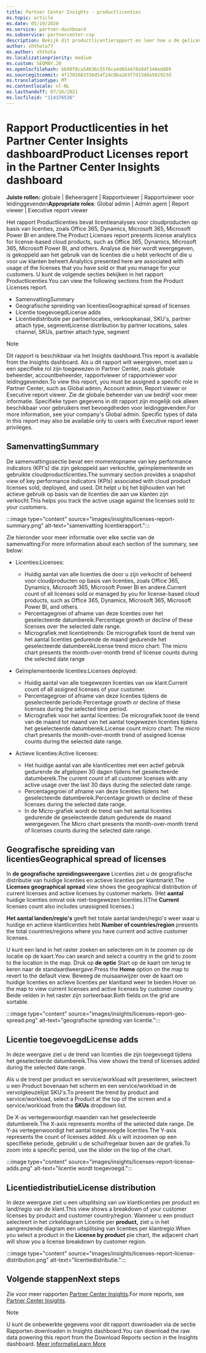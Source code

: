 ```yaml
---
title: Partner Center Insights - productlicenties
ms.topic: article
ms.date: 05/19/2020
ms.service: partner-dashboard
ms.subservice: partnercenter-csp
description: Bekijk dit productlicentierapport en leer hoe u de gelicentieerde cloudproducten die u voor uw klanten verkoopt of beheert, kunt verbeteren.
author: shthota77
ms.author: shthota
ms.localizationpriority: medium
ms.custom: SEOMAY.20
ms.openlocfilehash: bb98f8ca54636c55f6ca4d654478a94f340edd89
ms.sourcegitcommit: 4f1702683336d54f24c0ba283f7d13dda581923d
ms.translationtype: MT
ms.contentlocale: nl-NL
ms.lasthandoff: 07/16/2021
ms.locfileid: "114376536"
---
```

# <a name="product-licenses-report-in-the-partner-center-insights-dashboard"></a><span data-ttu-id="d8638-103">Rapport Productlicenties in het Partner Center Insights dashboard</span><span class="sxs-lookup"><span data-stu-id="d8638-103">Product Licenses report in the Partner Center Insights dashboard</span></span>

<span data-ttu-id="d8638-104">**Juiste rollen:** globale | Beheeragent | Rapportviewer | Rapportviewer voor leidinggevenden</span><span class="sxs-lookup"><span data-stu-id="d8638-104">**Appropriate roles**: Global admin | Admin agent | Report viewer | Executive report viewer</span></span>

<span data-ttu-id="d8638-105">Het rapport Productlicenties bevat licentieanalyses voor cloudproducten op basis van licenties, zoals Office 365, Dynamics, Microsoft 365, Microsoft Power BI en andere.</span><span class="sxs-lookup"><span data-stu-id="d8638-105">The Product Licenses report presents license analytics for license-based cloud products, such as Office 365, Dynamics, Microsoft 365, Microsoft Power BI, and others.</span></span> <span data-ttu-id="d8638-106">Analyse die hier wordt weergegeven, is gekoppeld aan het gebruik van de licenties die u hebt verkocht of die u voor uw klanten beheert.</span><span class="sxs-lookup"><span data-stu-id="d8638-106">Analytics presented here are associated with usage of the licenses that you have sold or that you manage for your customers.</span></span> <span data-ttu-id="d8638-107">U kunt de volgende secties bekijken in het rapport Productlicenties.</span><span class="sxs-lookup"><span data-stu-id="d8638-107">You can view the following sections from the Product Licenses report.</span></span>

- <span data-ttu-id="d8638-108">Samenvatting</span><span class="sxs-lookup"><span data-stu-id="d8638-108">Summary</span></span>
- <span data-ttu-id="d8638-109">Geografische spreiding van licenties</span><span class="sxs-lookup"><span data-stu-id="d8638-109">Geographical spread of licenses</span></span>
- <span data-ttu-id="d8638-110">Licentie toegevoegd</span><span class="sxs-lookup"><span data-stu-id="d8638-110">License adds</span></span>
- <span data-ttu-id="d8638-111">Licentiedistributie per partnerlocaties, verkoopkanaal, SKU's, partner attach type, segment</span><span class="sxs-lookup"><span data-stu-id="d8638-111">License distribution by partner locations, sales channel, SKUs, partner attach type, segment</span></span>

 > [!NOTE]
 > <span data-ttu-id="d8638-112">Dit rapport is beschikbaar via het Insights dashboard.</span><span class="sxs-lookup"><span data-stu-id="d8638-112">This report is available from the Insights dashboard.</span></span> <span data-ttu-id="d8638-113">Als u dit rapport wilt weergeven, moet aan u een specifieke rol zijn toegewezen in Partner Center, zoals globale beheerder, accountbeheerder, rapportviewer of rapportviewer voor leidinggevenden.</span><span class="sxs-lookup"><span data-stu-id="d8638-113">To view this report, you must be assigned a specific role in Partner Center, such as Global admin, Account admin, Report viewer or Executive report viewer.</span></span> <span data-ttu-id="d8638-114">Zie de globale beheerder van uw bedrijf voor meer informatie. Specifieke typen gegevens in dit rapport zijn mogelijk ook alleen beschikbaar voor gebruikers met bevoegdheden voor leidinggevenden.</span><span class="sxs-lookup"><span data-stu-id="d8638-114">For more information, see your company's Global admin. Specific types of data in this report may also be available only to users with Executive report iewer privileges.</span></span>

## <a name="summary"></a><span data-ttu-id="d8638-115">Samenvatting</span><span class="sxs-lookup"><span data-stu-id="d8638-115">Summary</span></span>

<span data-ttu-id="d8638-116">De samenvattingssectie bevat een momentopname van key performance indicators (KPI's) die zijn gekoppeld aan verkochte, geïmplementeerde en gebruikte cloudproductlicenties.</span><span class="sxs-lookup"><span data-stu-id="d8638-116">The summary section provides a snapshot view of key performance indicators (KPIs) associated with cloud product licenses sold, deployed, and used.</span></span> <span data-ttu-id="d8638-117">Dit helpt u bij het bijhouden van het actieve gebruik op basis van de licenties die aan uw klanten zijn verkocht.</span><span class="sxs-lookup"><span data-stu-id="d8638-117">This helps you track the active usage against the licenses sold to your customers.</span></span>

:::image type="content" source="images/insights/licenses-report-summary.png" alt-text="samenvatting licentierapport.":::

<span data-ttu-id="d8638-119">Zie hieronder voor meer informatie over elke sectie van de samenvatting:</span><span class="sxs-lookup"><span data-stu-id="d8638-119">For more information about each section of the summary, see below:</span></span>

- <span data-ttu-id="d8638-120">Licenties:</span><span class="sxs-lookup"><span data-stu-id="d8638-120">Licenses:</span></span> 
  - <span data-ttu-id="d8638-121">Huidig aantal van alle licenties die door u zijn verkocht of beheerd voor cloudproducten op basis van licenties, zoals Office 365, Dynamics, Microsoft 365, Microsoft Power BI en andere.</span><span class="sxs-lookup"><span data-stu-id="d8638-121">Current count of all licenses sold or managed by you for license-based cloud products, such as Office 365, Dynamics, Microsoft 365, Microsoft Power BI, and others.</span></span>
  - <span data-ttu-id="d8638-122">Percentagegroei of afname van deze licenties over het geselecteerde datumbereik.</span><span class="sxs-lookup"><span data-stu-id="d8638-122">Percentage growth or decline of these licenses over the selected date range.</span></span>
  - <span data-ttu-id="d8638-123">Micrografiek met licentietrends: De micrografiek toont de trend van het aantal licenties gedurende de maand gedurende het geselecteerde datumbereik</span><span class="sxs-lookup"><span data-stu-id="d8638-123">License trend micro chart: The micro chart presents the month-over-month trend of license counts during the selected date range</span></span>

- <span data-ttu-id="d8638-124">Geïmplementeerde licenties:</span><span class="sxs-lookup"><span data-stu-id="d8638-124">Licenses deployed:</span></span>
  - <span data-ttu-id="d8638-125">Huidig aantal van alle toegewezen licenties van uw klant.</span><span class="sxs-lookup"><span data-stu-id="d8638-125">Current count of all assigned licenses of your customer.</span></span>
  - <span data-ttu-id="d8638-126">Percentagegroei of afname van deze licenties tijdens de geselecteerde periode.</span><span class="sxs-lookup"><span data-stu-id="d8638-126">Percentage growth or decline of these licenses during the selected time period.</span></span>
  - <span data-ttu-id="d8638-127">Micrografiek voor het aantal licenties: De micrografiek toont de trend van de maand tot maand van het aantal toegewezen licenties tijdens het geselecteerde datumbereik.</span><span class="sxs-lookup"><span data-stu-id="d8638-127">License count micro chart: The micro chart presents the month-over-month trend of assigned license counts during the selected date range.</span></span>

- <span data-ttu-id="d8638-128">Actieve licenties:</span><span class="sxs-lookup"><span data-stu-id="d8638-128">Active licenses:</span></span> 
  - <span data-ttu-id="d8638-129">Het huidige aantal van alle klantlicenties met een actief gebruik gedurende de afgelopen 30 dagen tijdens het geselecteerde datumbereik.</span><span class="sxs-lookup"><span data-stu-id="d8638-129">The current count of all customer licenses with any active usage over the last 30 days during the selected date range.</span></span>
  - <span data-ttu-id="d8638-130">Percentagegroei of afname van deze licenties tijdens het geselecteerde datumbereik.</span><span class="sxs-lookup"><span data-stu-id="d8638-130">Percentage growth or decline of these licenses during the selected date range.</span></span>
  - <span data-ttu-id="d8638-131">In de Micro-grafiek wordt de trend van het aantal licenties gedurende de geselecteerde datum gedurende de maand weergegeven.</span><span class="sxs-lookup"><span data-stu-id="d8638-131">The Micro chart presents the month-over-month trend of licenses counts during the selected date range.</span></span>

## <a name="geographical-spread-of-licenses"></a><span data-ttu-id="d8638-132">Geografische spreiding van licenties</span><span class="sxs-lookup"><span data-stu-id="d8638-132">Geographical spread of licenses</span></span>

<span data-ttu-id="d8638-133">In **de geografische spreidingsweergave** Licenties ziet u de geografische distributie van huidige licenties en actieve licenties per klantmarkt.</span><span class="sxs-lookup"><span data-stu-id="d8638-133">The **Licenses geographical spread** view shows the geographical distribution of current licenses and active licenses by customer markets.</span></span> <span data-ttu-id="d8638-134">(Het **aantal** huidige licenties omvat ook niet-toegewezen licenties.)</span><span class="sxs-lookup"><span data-stu-id="d8638-134">(The **Current** licenses count also includes unassigned licenses.)</span></span>

<span data-ttu-id="d8638-135">**Het aantal landen/regio's** geeft het totale aantal landen/regio's weer waar u huidige en actieve klantlicenties hebt.</span><span class="sxs-lookup"><span data-stu-id="d8638-135">**Number of countries/region** presents the total countries/regions where you have current and active customer licenses.</span></span>

<span data-ttu-id="d8638-136">U kunt een land in het raster zoeken en selecteren om in te zoomen op de locatie op de kaart.</span><span class="sxs-lookup"><span data-stu-id="d8638-136">You can search and select a country in the grid to zoom to the location in the map.</span></span> <span data-ttu-id="d8638-137">Druk op **de optie** Start op de kaart om terug te keren naar de standaardweergave.</span><span class="sxs-lookup"><span data-stu-id="d8638-137">Press the **Home** option on the map to revert to the default view.</span></span> <span data-ttu-id="d8638-138">Beweeg de muisaanwijzer over de kaart om huidige licenties en actieve licenties per klantland weer te bieden.</span><span class="sxs-lookup"><span data-stu-id="d8638-138">Hover on the map to view current licenses and active licenses by customer country.</span></span> <span data-ttu-id="d8638-139">Beide velden in het raster zijn sorteerbaar.</span><span class="sxs-lookup"><span data-stu-id="d8638-139">Both fields on the grid are sortable.</span></span>

:::image type="content" source="images/insights/licenses-report-geo-spread.png" alt-text="geografische spreiding van licentie.":::

## <a name="license-adds"></a><span data-ttu-id="d8638-141">Licentie toegevoegd</span><span class="sxs-lookup"><span data-stu-id="d8638-141">License adds</span></span>

<span data-ttu-id="d8638-142">In deze weergave ziet u de trend van licenties die zijn toegevoegd tijdens het geselecteerde datumbereik.</span><span class="sxs-lookup"><span data-stu-id="d8638-142">This view shows the trend of licenses added during the selected date range.</span></span> 

<span data-ttu-id="d8638-143">Als u de trend per product en service/workload wilt presenteren, selecteert u  een Product bovenaan het scherm en een service/workload in de vervolgkeuzelijst SKU's.</span><span class="sxs-lookup"><span data-stu-id="d8638-143">To present the trend by product and service/workload, select a Product at the top of the screen and a service/workload from the **SKUs** dropdown list.</span></span>

<span data-ttu-id="d8638-144">De X-as vertegenwoordigt maanden van het geselecteerde datumbereik.</span><span class="sxs-lookup"><span data-stu-id="d8638-144">The X-axis represents months of the selected date range.</span></span> <span data-ttu-id="d8638-145">De Y-as vertegenwoordigt het aantal toegevoegde licenties.</span><span class="sxs-lookup"><span data-stu-id="d8638-145">The Y-axis represents the count of licenses added.</span></span> <span data-ttu-id="d8638-146">Als u wilt inzoomen op een specifieke periode, gebruikt u de schuifregelaar boven aan de grafiek.</span><span class="sxs-lookup"><span data-stu-id="d8638-146">To zoom into a specific period, use the slider on the top of the chart.</span></span>

:::image type="content" source="images/insights/licenses-report-license-adds.png" alt-text="licentie wordt toegevoegd.":::

## <a name="license-distribution"></a><span data-ttu-id="d8638-148">Licentiedistributie</span><span class="sxs-lookup"><span data-stu-id="d8638-148">License distribution</span></span>

<span data-ttu-id="d8638-149">In deze weergave ziet u een uitsplitsing van uw klantlicenties per product en land/regio van de klant.</span><span class="sxs-lookup"><span data-stu-id="d8638-149">This view shows a breakdown of your customer licenses by product and customer country/region.</span></span> <span data-ttu-id="d8638-150">Wanneer u een product selecteert in het cirkeldiagram Licentie per **product,** ziet u in het aangrenzende diagram een uitsplitsing van licenties per klantregio.</span><span class="sxs-lookup"><span data-stu-id="d8638-150">When you select a product in the **License by product** pie chart, the adjacent chart will show you a license breakdown by customer region.</span></span>

:::image type="content" source="images/insights/licenses-report-license-distribution.png" alt-text="licentiedistributie.":::

## <a name="next-steps"></a><span data-ttu-id="d8638-152">Volgende stappen</span><span class="sxs-lookup"><span data-stu-id="d8638-152">Next steps</span></span>

<span data-ttu-id="d8638-153">Zie voor meer rapporten [Partner Center Insights](partner-center-insights.md).</span><span class="sxs-lookup"><span data-stu-id="d8638-153">For more reports, see [Partner Center Insights](partner-center-insights.md).</span></span>

>[!NOTE] 
> <span data-ttu-id="d8638-154">U kunt de onbewerkte gegevens voor dit rapport downloaden via de sectie Rapporten downloaden in Insights dashboard.</span><span class="sxs-lookup"><span data-stu-id="d8638-154">You can download the raw data powering this report from the Download Reports section in the Insights dashboard.</span></span> [<span data-ttu-id="d8638-155">Meer informatie</span><span class="sxs-lookup"><span data-stu-id="d8638-155">Learn More</span></span>](insights-download-reports.md)
